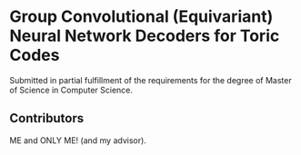 # Group Convolutional (Equivariant) Neural Network Decoders for Toric Codes

Submitted in partial fulfillment of the requirements for the degree of Master of Science in Computer Science.

## Contributors
ME and ONLY ME! (and my advisor).
